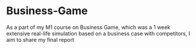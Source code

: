 # Business-Game
As a part of my M1 course on Business Game, which was a 1 week extensive real-life simulation based on a business case with competitors, I aim to share my final report
